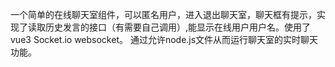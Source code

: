 一个简单的在线聊天室组件，可以匿名用户，进入退出聊天室，聊天框有提示，实现了读取历史发言的接口（有需要自己调用）,能显示在线用户用户名。使用了 vue3 Socket.io websocket。
通过允许node.js文件从而运行聊天室的实时聊天功能。
